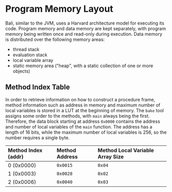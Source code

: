 # Program Memory Layout

Bali, similar to the JVM, uses a Harvard architecture model for executing its code.
Program memory and data memory are kept separately, with program memory being written once and read-only during execution.
Data memory is distributed over the following memory areas:

- thread stack
- evaluation stack
- local variable array
- static memory area ("heap", with a static collection of one or more objects)

## Method Index Table

In order to retrieve information on how to construct a procedure frame,
method information such as address in memory and maximum number of local variables is stored in a LUT at the beginning of memory.
The `bake` tool assigns some order to the methods, with `main` always being the first.
Therefore, the data block starting at address `0x0000` contains the address and number of local variables of the `main` function.
The address has a length of 16 bits, while the maximum number of local variables is 256, so the number requires a single byte.

| Method Index (addr) | Method Address | Method Local Variable Array Size |
|:--------------------|:---------------|:---------------------------------|
| 0 (0x0000)          | `0x0015`       | `0x04`                           |
| 1 (0x0003)          | `0x0028`       | `0x02`                           |
| 2 (0x0006)          | `0x0040`       | `0x03`                           |
